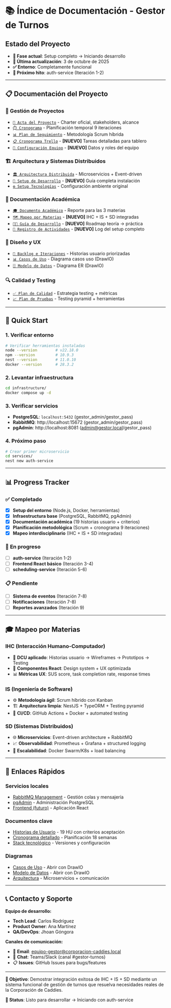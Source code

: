 # 📚 Índice de Documentación - Gestor de Turnos

## Estado del Proyecto
- **🎯 Fase actual**: Setup completo → Iniciando desarrollo
- **📅 Última actualización**: 3 de octubre de 2025
- **✅ Entorno**: Completamente funcional
- **🔄 Próximo hito**: auth-service (Iteración 1-2)

---

## 📋 Documentación del Proyecto

### **🎯 Gestión de Proyectos**
- [`📄 Acta del Proyecto`](gestion-proyectos/acta-proyecto.md) - Charter oficial, stakeholders, alcance
- [`⏱️ Cronograma`](gestion-proyectos/cronograma.md) - Planificación temporal 9 iteraciones
- [`📊 Plan de Seguimiento`](gestion-proyectos/plan-seguimiento.md) - Metodología Scrum híbrida
- [`📋 Cronograma Trello`](gestion-proyectos/cronograma-trello.md) - **[NUEVO]** Tareas detalladas para tablero
- [`👥 Configuración Equipo`](gestion-proyectos/equipo-configuracion.md) - **[NUEVO]** Datos y roles del equipo

### **🏗️ Arquitectura y Sistemas Distribuidos**  
- [`🏛️ Arquitectura Distribuida`](sistemas-distribuidos/arquitectura.md) - Microservicios + Event-driven
- [`🔧 Setup de Desarrollo`](overview/setup-desarrollo.md) - **[NUEVO]** Guía completa instalación
- [`⚙️ Setup Tecnologías`](overview/setup-tecnologias.md) - Configuración ambiente original

### **📖 Documentación Académica**
- [`🎓 Documento Académico`](overview/documento-academico.md) - Reporte para las 3 materias
- [`🗺️ Mapeo por Materias`](overview/mapeo-materias.md) - **[NUEVO]** IHC + IS + SD integradas
- [`👨‍💻 Guía de Desarrollo`](overview/guia-desarrollo.md) - **[NUEVO]** Roadmap teoría → práctica
- [`📝 Registro de Actividades`](overview/registro-actividades.md) - **[NUEVO]** Log del setup completo

### **🎨 Diseño y UX**
- [`📝 Backlog e Iteraciones`](overview/backlog-iteraciones.md) - Historias usuario priorizadas
- [`📊 Casos de Uso`](overview/casos-de-uso.drawio) - Diagrama casos uso (DrawIO)
- [`🗄️ Modelo de Datos`](overview/modelo-datos.drawio) - Diagrama ER (DrawIO)

### **🔍 Calidad y Testing**
- [`✅ Plan de Calidad`](calidad/plan-calidad.md) - Estrategia testing + métricas
- [`📈 Plan de Pruebas`](overview/guia-desarrollo.md#gestión-de-calidad) - Testing pyramid + herramientas

---

## 🚀 Quick Start

### **1. Verificar entorno**
```bash
# Verificar herramientas instaladas
node --version        # v22.18.0
npm --version         # 10.9.3
nest --version        # 11.0.10
docker --version      # 28.3.2
```

### **2. Levantar infraestructura**
```bash
cd infrastructure/
docker compose up -d
```

### **3. Verificar servicios**
- **PostgreSQL**: `localhost:5432` (gestor_admin/gestor_pass)
- **RabbitMQ**: http://localhost:15672 (gestor_admin/gestor_pass)
- **pgAdmin**: http://localhost:8081 (admin@gestor.local/gestor_pass)

### **4. Próximo paso**
```bash
# Crear primer microservicio
cd services/
nest new auth-service
```

---

## 📊 Progress Tracker

### ✅ **Completado**
- [x] **Setup del entorno** (Node.js, Docker, herramientas)
- [x] **Infraestructura base** (PostgreSQL, RabbitMQ, pgAdmin)  
- [x] **Documentación académica** (19 historias usuario + criterios)
- [x] **Planificación metodológica** (Scrum + cronograma 9 iteraciones)
- [x] **Mapeo interdisciplinario** (IHC + IS + SD integradas)

### 🔄 **En progreso**
- [ ] **auth-service** (Iteración 1-2)
- [ ] **Frontend React básico** (Iteración 3-4)
- [ ] **scheduling-service** (Iteración 5-6)

### 📋 **Pendiente**  
- [ ] **Sistema de eventos** (Iteración 7-8)
- [ ] **Notificaciones** (Iteración 7-8)
- [ ] **Reportes avanzados** (Iteración 9)

---

## 🎓 Mapeo por Materias

### **IHC (Interacción Humano-Computador)**
- 🎨 **DCU aplicado**: Historias usuario → Wireframes → Prototipos → Testing
- 📱 **Componentes React**: Design system + UX optimizada  
- 📊 **Métricas UX**: SUS score, task completion rate, response times

### **IS (Ingeniería de Software)**  
- ⚙️ **Metodología ágil**: Scrum híbrido con Kanban
- 🏗️ **Arquitectura limpia**: NestJS + TypeORM + Testing pyramid
- 🔄 **CI/CD**: GitHub Actions + Docker + automated testing

### **SD (Sistemas Distribuidos)**
- 🌐 **Microservicios**: Event-driven architecture + RabbitMQ
- 📈 **Observabilidad**: Prometheus + Grafana + structured logging  
- 🚀 **Escalabilidad**: Docker Swarm/K8s + load balancing

---

## 🔗 Enlaces Rápidos

### **Servicios locales**
- [RabbitMQ Management](http://localhost:15672) - Gestión colas y mensajería
- [pgAdmin](http://localhost:8081) - Administración PostgreSQL
- [Frontend (futuro)](http://localhost:5173) - Aplicación React  

### **Documentos clave**
- [Historias de Usuario](overview/documento-academico.md#tabla-historias-de-usuario) - 19 HU con criterios aceptación
- [Cronograma detallado](gestion-proyectos/cronograma.md#cronograma-detallado) - Planificación 18 semanas  
- [Stack tecnológico](overview/setup-desarrollo.md#herramientas-base-instaladas) - Versiones y configuración

### **Diagramas**
- [Casos de Uso](overview/casos-de-uso.drawio) - Abrir con DrawIO
- [Modelo de Datos](overview/modelo-datos.drawio) - Abrir con DrawIO
- [Arquitectura](sistemas-distribuidos/arquitectura.md#diagrama-de-componentes) - Microservicios + comunicación

---

## 📞 Contacto y Soporte

**Equipo de desarrollo:**
- **Tech Lead**: Carlos Rodríguez
- **Product Owner**: Ana Martínez  
- **QA/DevOps**: Jhoan Góngora

**Canales de comunicación:**
- 📧 **Email**: equipo-gestor@corporacion-caddies.local
- 💬 **Chat**: Teams/Slack (canal #gestor-turnos)
- 📋 **Issues**: GitHub Issues para bugs/features

---

**🎯 Objetivo**: Demostrar integración exitosa de IHC + IS + SD mediante un sistema funcional de gestión de turnos que resuelva necesidades reales de la Corporación de Caddies.

**🚀 Status**: Listo para desarrollar → Iniciando con auth-service
